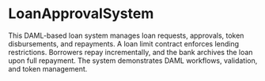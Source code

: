# LoanApprovalSystem
This DAML-based loan system manages loan requests, approvals, token disbursements, and repayments. A loan limit contract enforces lending restrictions. Borrowers repay incrementally, and the bank archives the loan upon full repayment. The system demonstrates DAML workflows, validation, and token management.
